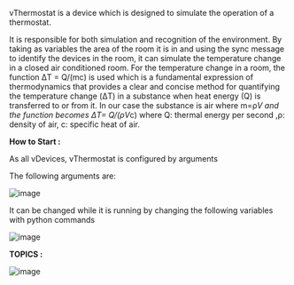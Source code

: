 vThermostat is a device which is designed to simulate the operation of a thermostat. 

It is responsible for both simulation and recognition of the environment. By taking as variables the area of the room it is in and using the sync message to identify the devices in the room, it can simulate the temperature change in a closed air conditioned room. For the temperature change in a room, the function ΔT = Q/(mc) is used which is a fundamental expression of thermodynamics that provides a clear and concise method for quantifying the temperature change (ΔT) in a substance when heat energy (Q) is transferred to or from it. In our case the substance is air where m=ρ*V and the function becomes ΔT= Q/(ρV*c) where Q: thermal energy per second ,ρ: density of air, c: specific heat of air.

**How to Start :**

As all vDevices, vThermostat is configured by arguments

The following arguments are:
		
![image](https://github.com/gmvrachatis/vDevices/assets/66122405/cda9f0c2-76ae-40ac-b61c-1308f4cf2b2a)


It can be changed while it is running by changing the following variables with python commands


![image](https://github.com/gmvrachatis/vDevices/assets/66122405/351f5810-c896-49d6-a8d4-054d81341d02)



**TOPICS :**

![image](https://github.com/gmvrachatis/vDevices/assets/66122405/cfe91e9c-cb33-42df-a96d-2678179b5c91)

